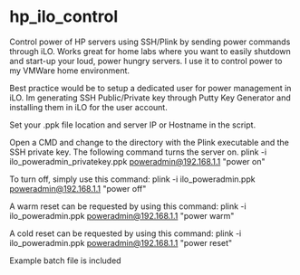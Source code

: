# hp_ilo_control
Control power of HP servers using SSH/Plink by sending power commands through iLO. Works great for home labs where you want to easily shutdown and start-up your loud, power hungry servers. I use it to control power to my VMWare home environment.

Best practice would be to setup a dedicated user for power management in iLO. Im generating SSH Public/Private key through Putty Key Generator and installing them in iLO for the user account.

Set your .ppk file location and server IP or Hostname in the script.

Open a CMD and change to the directory with the Plink executable and the SSH private key. The following command turns the server on.
plink -i ilo_poweradmin_privatekey.ppk poweradmin@192.168.1.1 "power on"

To turn off, simply use this command:
plink -i ilo_poweradmin.ppk poweradmin@192.168.1.1 "power off"

A warm reset can be requested by using this command:
plink -i ilo_poweradmin.ppk poweradmin@192.168.1.1 "power warm"

A cold reset can be requested by using this command:
plink -i ilo_poweradmin.ppk poweradmin@192.168.1.1 "power reset"

Example batch file is included

